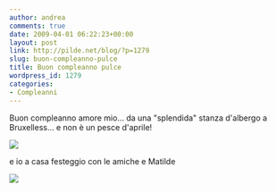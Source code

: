 ```yaml
---
author: andrea
comments: true
date: 2009-04-01 06:22:23+00:00
layout: post
link: http://pilde.net/blog/?p=1279
slug: buon-compleanno-pulce
title: Buon compleanno pulce
wordpress_id: 1279
categories:
- Compleanni
---
```


Buon compleanno amore mio... da una "splendida" stanza d'albergo a Bruxelless... e non è un pesce d'aprile!

[![](http://pilde.net/blog/wp-content/uploads/2009/03/brux-300x299.jpg)](http://pilde.net/blog/wp-content/uploads/2009/03/brux.jpg)

e io a casa festeggio con le amiche e Matilde

![](http://pilde.net/blog/wp-content/uploads/2009/10/compleanno.jpg)
